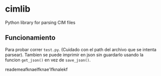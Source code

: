 # cimlib

Python library for parsing CIM files

## Funcionamiento

Para probar correr `test.py`. (Cuidado con el path del archivo que se intenta parsear). Tambien se puede imprimir en json sin guardarlo usando la funcion `get_json()` en vez de `save_json()`.


reademeafknaelfknae'lfknalekf